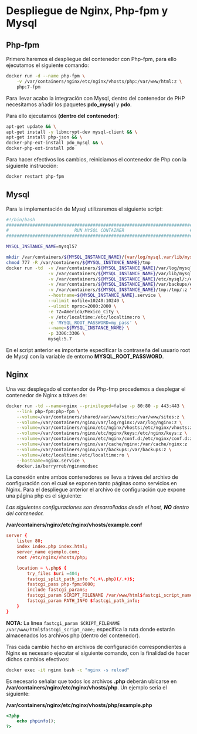 # Despliegue de Nginx, Php-fpm y Mysql
## Php-fpm
Primero haremos el despliegue del contenedor con Php-fpm, para ello ejecutamos el siguiente comando:

```bash
docker run -d --name php-fpm \
    -v /var/containers/nginx/etc/nginx/vhosts/php:/var/www/html:z \
    php:7-fpm
```
Para llevar acabo la integración con Mysql, dentro del contenedor de PHP necesitamos añadir los paquetes **pdo_mysql** y **pdo**.

Para ello ejecutamos **(dentro del contenedor)**:

```bash
apt-get update && \
apt-get install -y libmcrypt-dev mysql-client && \
apt-get install php-json && \
docker-php-ext-install pdo_mysql && \
docker-php-ext-install pdo
```
Para hacer efectivos los cambios, reiniciamos el contenedor de Php con la siguiente instrucción:

```bash
docker restart php-fpm
```

## Mysql
Para la implementación de Mysql utilizaremos el siguiente script:

```bash
#!/bin/bash
#######################################################################
#                         RUN MYSQL CONTAINER                         #
#######################################################################

MYSQL_INSTANCE_NAME=mysql57

mkdir /var/containers/${MYSQL_INSTANCE_NAME}/{var/log/mysql,var/lib/mysql,var/backups/ejecucionesscript,etc/mysql} -p
chmod 777 -R /var/containers/${MYSQL_INSTANCE_NAME}/tmp
docker run -td  -v /var/containers/${MYSQL_INSTANCE_NAME}/var/log/mysql/:/var/log/mysql/:z \
                -v /var/containers/${MYSQL_INSTANCE_NAME}/var/lib/mysql/:/var/lib/mysql/:z \
                -v /var/containers/${MYSQL_INSTANCE_NAME}/etc/mysql/:/etc/mysql/:z \
                -v /var/containers/${MYSQL_INSTANCE_NAME}/var/backups/ejecucionesscript/:/var/backups/ejecucionesscript/:z \
                -v /var/containers/${MYSQL_INSTANCE_NAME}/tmp:/tmp/:z \
                --hostname=${MYSQL_INSTANCE_NAME}.service \
                --ulimit nofile=10240:10240 \
                --ulimit nproc=2000:2000 \
                -e TZ=America/Mexico_City \
                -v /etc/localtime:/etc/localtime:ro \
                -e 'MYSQL_ROOT_PASSWORD=my_pass' \
                --name=${MYSQL_INSTANCE_NAME} \
                -p 3306:3306 \
                mysql:5.7
```
En el script anterior es importante especificar la contraseña del usuario root de Mysql con la variable de entorno **MYSQL_ROOT_PASSWORD**.

## Nginx
Una vez desplegado el contendor de Php-fmp procedemos a desplegar el contenedor de Nginx a tráves de:

```bash
docker run -td --name=nginx --privileged=false -p 80:80 -p 443:443 \
    --link php-fpm:php-fpm \
    --volume=/var/containers/shared/var/www/sites:/var/www/sites:z \
    --volume=/var/containers/nginx/var/log/nginx:/var/log/nginx:z \
    --volume=/var/containers/nginx/etc/nginx/vhosts:/etc/nginx/vhosts:z \
    --volume=/var/containers/nginx/etc/nginx/keys:/etc/nginx/keys:z \
    --volume=/var/containers/nginx/etc/nginx/conf.d:/etc/nginx/conf.d:z \
    --volume=/var/containers/nginx/var/cache/nginx:/var/cache/nginx:z  \
    --volume=/var/containers/nginx/var/backups:/var/backups:z \
    --volume=/etc/localtime:/etc/localtime:ro \
    --hostname=nginx.service \
    docker.io/berryrreb/nginxmodsec
```
La conexión entre ambos contenedores se lleva a tráves del archivo de configuración con el cual se exponen tanto páginas como servicios en Nginx.
Para el despliegue anterior el archivo de configuración que expone una página php es el siguiente:

*Las siguientes configuraciones son desarrolladas desde el host, **NO** dentro del contenedor.*

**/var/containers/nginx/etc/nginx/vhosts/example.conf**

```conf
server {
    listen 80;
    index index.php index.html;
    server_name ejemplo.com;
    root /etc/nginx/vhosts/php;

    location ~ \.php$ {
        try_files $uri =404;
        fastcgi_split_path_info ^(.+\.php)(/.+)$;
        fastcgi_pass php-fpm:9000;
        include fastcgi_params;
        fastcgi_param SCRIPT_FILENAME /var/www/html$fastcgi_script_name;
        fastcgi_param PATH_INFO $fastcgi_path_info;
    }
}
```
**NOTA**: La linea `fastcgi_param SCRIPT_FILENAME /var/www/html$fastcgi_script_name;` especifica la ruta donde estarán almacenados los archivos php (dentro del contenedor).

Tras cada cambio hecho en archivos de configuración correspondientes a Nginx es necesario ejecutar el siguiente comando, con la finalidad de hacer dichos cambios efectivos:

```bash
docker exec -it nginx bash -c "nginx -s reload"
```

Es necesario señalar que todos los archivos **.php** deberán ubicarse en **/var/containers/nginx/etc/nginx/vhosts/php**.
Un ejemplo seria el siguiente:

**/var/containers/nginx/etc/nginx/vhosts/php/example.php**
```php
<?php
	echo phpinfo();
?>
```